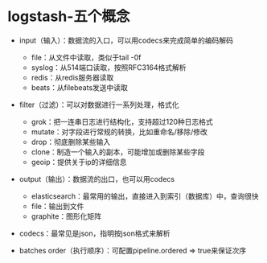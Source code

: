 # logstash-五个概念

- input（输入）：数据流的入口，可以用codecs来完成简单的编码解码
    - file：从文件中读取，类似于tail -0f
    - syslog：从514端口读取，按照RFC3164格式解析
    - redis：从redis服务器读取
    - beats：从filebeats发送中读取

- filter（过滤）：可以对数据进行一系列处理，格式化
    - grok：把一连串日志进行结构化，支持超过120种日志格式
    - mutate：对字段进行常规的转换，比如重命名/移除/修改
    - drop：彻底删除某些输入
    - clone：制造一个输入的副本，可能增加或删除某些字段
    - geoip：提供关于ip的详细信息

- output（输出）：数据流的出口，也可以用codecs
    - elasticsearch：最常用的输出，直接进入到索引（数据库）中，查询很快
    - file：输出到文件
    - graphite：图形化矩阵

- codecs：最常见是json，指明按json格式来解析

- batches order（执行顺序）：可配置pipeline.ordered ⇒ true来保证次序